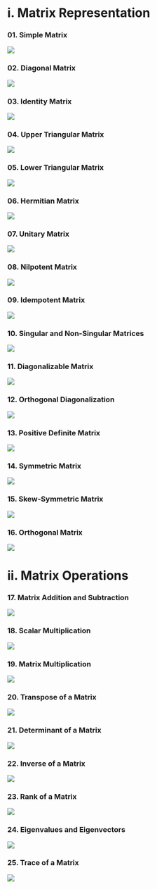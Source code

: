 

# i. Matrix Representation
### 01. Simple Matrix
![](https://github.com/samratpro/Python_Notes/blob/master/03.%20DS%20and%20ML/01.%20Math/00.%20Img/02.%20matrix/01.%20Simple%20Matrix.png)

### 02. Diagonal Matrix
![](https://github.com/samratpro/Python_Notes/blob/master/03.%20DS%20and%20ML/01.%20Math/00.%20Img/02.%20matrix/02.%20Diagonal%20Matrix.png)

### 03. Identity Matrix
![](https://github.com/samratpro/Python_Notes/blob/master/03.%20DS%20and%20ML/01.%20Math/00.%20Img/02.%20matrix/03.%20Identity%20Matrix.png)

### 04. Upper Triangular Matrix
![](https://github.com/samratpro/Python_Notes/blob/master/03.%20DS%20and%20ML/01.%20Math/00.%20Img/02.%20matrix/04.%20Upper%20Triangular%20Matrix.png)

### 05. Lower Triangular Matrix
![](https://github.com/samratpro/Python_Notes/blob/master/03.%20DS%20and%20ML/01.%20Math/00.%20Img/02.%20matrix/05.%20Lower%20Triangular%20Matrix.png)

### 06. Hermitian Matrix
![](https://github.com/samratpro/Python_Notes/blob/master/03.%20DS%20and%20ML/01.%20Math/00.%20Img/02.%20matrix/06.%20Hermitian%20Matrix.png)

### 07. Unitary Matrix
![](https://github.com/samratpro/Python_Notes/blob/master/03.%20DS%20and%20ML/01.%20Math/00.%20Img/02.%20matrix/07.%20Unitary%20Matrix.png)

### 08. Nilpotent Matrix
![](https://github.com/samratpro/Python_Notes/blob/master/03.%20DS%20and%20ML/01.%20Math/00.%20Img/02.%20matrix/08.%20Nilpotent%20Matrix.png)

### 09. Idempotent Matrix
![](https://github.com/samratpro/Python_Notes/blob/master/03.%20DS%20and%20ML/01.%20Math/00.%20Img/02.%20matrix/09.%20Idempotent%20Matrix.png)

### 10. Singular and Non-Singular Matrices
![](https://github.com/samratpro/Python_Notes/blob/master/03.%20DS%20and%20ML/01.%20Math/00.%20Img/02.%20matrix/10.%20Singular%20and%20Non-Singular%20Matrices.png)

### 11. Diagonalizable Matrix
![](https://github.com/samratpro/Python_Notes/blob/master/03.%20DS%20and%20ML/01.%20Math/00.%20Img/02.%20matrix/11.%20Diagonalizable%20Matrix.png)

### 12. Orthogonal Diagonalization
![](https://github.com/samratpro/Python_Notes/blob/master/03.%20DS%20and%20ML/01.%20Math/00.%20Img/02.%20matrix/12.%20Orthogonal%20Diagonalization.png)

### 13. Positive Definite Matrix
![](https://github.com/samratpro/Python_Notes/blob/master/03.%20DS%20and%20ML/01.%20Math/00.%20Img/02.%20matrix/13.%20Positive%20Definite%20Matrix.png)

### 14. Symmetric Matrix
![](https://github.com/samratpro/Python_Notes/blob/master/03.%20DS%20and%20ML/01.%20Math/00.%20Img/02.%20matrix/14.%20Symmetric%20Matrix.png)

### 15. Skew-Symmetric Matrix
![](https://github.com/samratpro/Python_Notes/blob/master/03.%20DS%20and%20ML/01.%20Math/00.%20Img/02.%20matrix/15.%20Skew-Symmetric%20Matrix.png)

### 16. Orthogonal Matrix
![](https://github.com/samratpro/Python_Notes/blob/master/03.%20DS%20and%20ML/01.%20Math/00.%20Img/02.%20matrix/16.%20Orthogonal%20Matrix.png)

# ii. Matrix Operations
### 17. Matrix Addition and Subtraction
![](https://github.com/samratpro/Python_Notes/blob/master/03.%20DS%20and%20ML/01.%20Math/00.%20Img/02.%20matrix/17.%20Matrix%20Addition%20and%20Subtraction.png)

### 18. Scalar Multiplication
![](https://github.com/samratpro/Python_Notes/blob/master/03.%20DS%20and%20ML/01.%20Math/00.%20Img/02.%20matrix/18.%20Scalar%20Multiplication.png)

### 19. Matrix Multiplication
![](https://github.com/samratpro/Python_Notes/blob/master/03.%20DS%20and%20ML/01.%20Math/00.%20Img/02.%20matrix/19.%20Matrix%20Multiplication.png)

### 20. Transpose of a Matrix
![](https://github.com/samratpro/Python_Notes/blob/master/03.%20DS%20and%20ML/01.%20Math/00.%20Img/02.%20matrix/20.%20Transpose%20of%20a%20Matrix.png)

### 21. Determinant of a Matrix
![](https://github.com/samratpro/Python_Notes/blob/master/03.%20DS%20and%20ML/01.%20Math/00.%20Img/02.%20matrix/21.%20Determinant%20of%20a%20Matrix.png)

### 22. Inverse of a Matrix
![](https://github.com/samratpro/Python_Notes/blob/master/03.%20DS%20and%20ML/01.%20Math/00.%20Img/02.%20matrix/22.%20Inverse%20of%20a%20Matrix.png)

### 23. Rank of a Matrix
![](https://github.com/samratpro/Python_Notes/blob/master/03.%20DS%20and%20ML/01.%20Math/00.%20Img/02.%20matrix/23.%20Rank%20of%20a%20Matrix.png)

### 24. Eigenvalues and Eigenvectors
![](https://github.com/samratpro/Python_Notes/blob/master/03.%20DS%20and%20ML/01.%20Math/00.%20Img/02.%20matrix/24.%20Eigenvalues%20and%20Eigenvectors.png)

### 25. Trace of a Matrix
![](https://github.com/samratpro/Python_Notes/blob/master/03.%20DS%20and%20ML/01.%20Math/00.%20Img/02.%20matrix/25.%20Trace%20of%20a%20Matrix.png)










